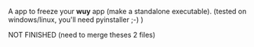 A app to freeze your **wuy** app (make a standalone executable). (tested on windows/linux, you'll need pyinstaller ;-) )

NOT FINISHED (need to merge theses 2 files)